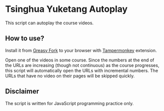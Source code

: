 # Tsinghua Yuketang Autoplay

This script can autoplay the course videos.

## How to use?

Install it from [Greasy Fork](https://greasyfork.org/zh-CN/scripts/422349-tsinghua-yuketang-autoplay) to your browser with [Tampermonkey](https://www.tampermonkey.net/) extension.

Open one of the videos in some course. Since the numbers at the end of the URLs are increasing (though not continuous) as the course progresses, this script will automatically open the URLs with incremental numbers. The URLs that have no video on their pages will be skipped quickly.

## Disclaimer

The script is written for JavaScript programming practice only.
